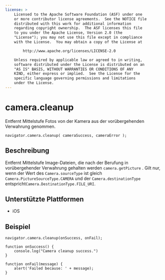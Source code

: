 ```yaml
---
license: >
    Licensed to the Apache Software Foundation (ASF) under one
    or more contributor license agreements.  See the NOTICE file
    distributed with this work for additional information
    regarding copyright ownership.  The ASF licenses this file
    to you under the Apache License, Version 2.0 (the
    "License"); you may not use this file except in compliance
    with the License.  You may obtain a copy of the License at

        http://www.apache.org/licenses/LICENSE-2.0

    Unless required by applicable law or agreed to in writing,
    software distributed under the License is distributed on an
    "AS IS" BASIS, WITHOUT WARRANTIES OR CONDITIONS OF ANY
    KIND, either express or implied.  See the License for the
    specific language governing permissions and limitations
    under the License.
---
```


# camera.cleanup

Entfernt Mittelstufe Fotos von der Kamera aus der vorübergehenden Verwahrung genommen.

    navigator.camera.cleanup( cameraSuccess, cameraError );
    

## Beschreibung

Entfernt Mittelstufe Image-Dateien, die nach der Berufung in vorübergehender Verwahrung gehalten werden `camera.getPicture` . Gilt nur, wenn der Wert des `Camera.sourceType` ist gleich `Camera.PictureSourceType.CAMERA` und der `Camera.destinationType` entspricht`Camera.DestinationType.FILE_URI`.

## Unterstützte Plattformen

*   iOS

## Beispiel

    navigator.camera.cleanup(onSuccess, onFail);
    
    function onSuccess() {
        console.log("Camera cleanup success.")
    }
    
    function onFail(message) {
        alert('Failed because: ' + message);
    }